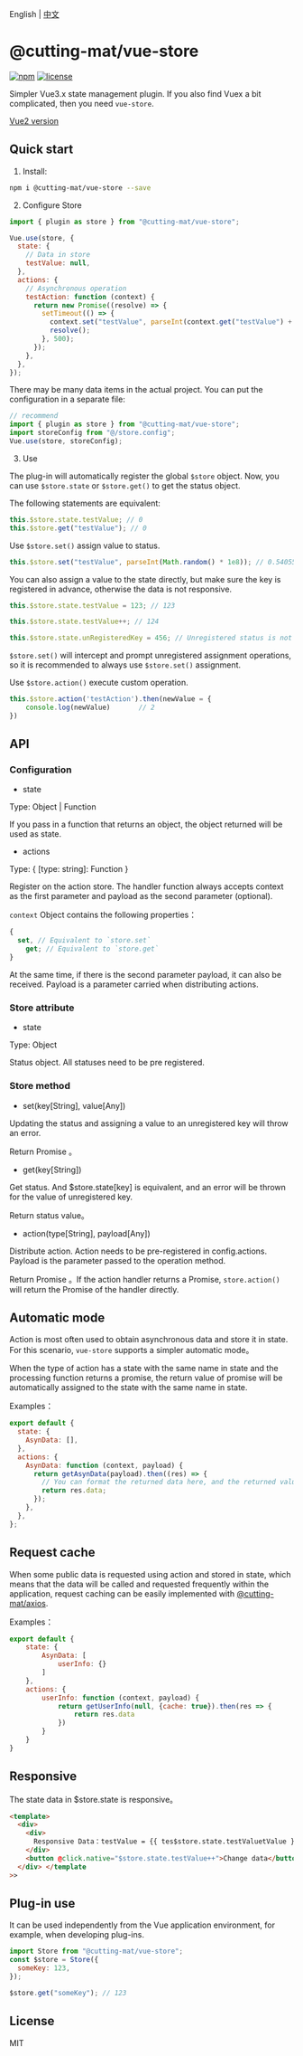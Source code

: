 English | [中文](README_CN.md)

# @cutting-mat/vue-store

[![npm](https://img.shields.io/npm/v/@cutting-mat/vue-store.svg)](https://www.npmjs.com/package/@cutting-mat/vue-store) [![license](https://img.shields.io/github/license/cutting-mat/vue-store.svg)]()

Simpler Vue3.x state management plugin. If you also find Vuex a bit complicated, then you need `vue-store`.

[Vue2 version](https://github.com/cutting-mat/vue-store/tree/vue2.x)

## Quick start

1. Install:

```bash
npm i @cutting-mat/vue-store --save
```

2. Configure Store

```js
import { plugin as store } from "@cutting-mat/vue-store";

Vue.use(store, {
  state: {
    // Data in store
    testValue: null,
  },
  actions: {
    // Asynchronous operation
    testAction: function (context) {
      return new Promise((resolve) => {
        setTimeout(() => {
          context.set("testValue", parseInt(context.get("testValue") + 1));
          resolve();
        }, 500);
      });
    },
  },
});
```

There may be many data items in the actual project. You can put the configuration in a separate file:

```js
// recommend
import { plugin as store } from "@cutting-mat/vue-store";
import storeConfig from "@/store.config";
Vue.use(store, storeConfig);
```

3. Use

The plug-in will automatically register the global `$store` object. Now, you can use `$store.state` or `$store.get()` to get the status object.

The following statements are equivalent:

```js
this.$store.state.testValue; // 0
this.$store.get("testValue"); // 0
```

Use `$store.set()` assign value to status.

```js
this.$store.set("testValue", parseInt(Math.random() * 1e8)); // 0.5405537846956767
```

You can also assign a value to the state directly, but make sure the key is registered in advance, otherwise the data is not responsive.

```js
this.$store.state.testValue = 123; // 123

this.$store.state.testValue++; // 124

this.$store.state.unRegisteredKey = 456; // Unregistered status is not responsive
```

`$store.set()` will intercept and prompt unregistered assignment operations, so it is recommended to always use `$store.set()` assignment.

Use `$store.action()` execute custom operation.

```js
this.$store.action('testAction').then(newValue = {
    console.log(newValue)       // 2
})

```

## API

### Configuration

- state

Type: Object | Function

If you pass in a function that returns an object, the object returned will be used as state.

- actions

Type: { [type: string]: Function }

Register on the action store. The handler function always accepts context as the first parameter and payload as the second parameter (optional).

`context` Object contains the following properties：

```js
{
  set, // Equivalent to `store.set`
    get; // Equivalent to `store.get`
}
```

At the same time, if there is the second parameter payload, it can also be received. Payload is a parameter carried when distributing actions.

### Store attribute

- state

Type: Object

Status object. All statuses need to be pre registered.

### Store method

- set(key[String], value[Any])

Updating the status and assigning a value to an unregistered key will throw an error.

Return Promise 。

- get(key[String])

Get status. And $store.state[key] is equivalent, and an error will be thrown for the value of unregistered key.

Return status value。

- action(type[String], payload[Any])

Distribute action. Action needs to be pre-registered in config.actions. Payload is the parameter passed to the operation method.

Return Promise 。If the action handler returns a Promise, `store.action()` will return the Promise of the handler directly.

## Automatic mode

Action is most often used to obtain asynchronous data and store it in state. For this scenario, `vue-store` supports a simpler automatic mode。

When the type of action has a state with the same name in state and the processing function returns a promise, the return value of promise will be automatically assigned to the state with the same name in state.

Examples：

```js
export default {
  state: {
    AsynData: [],
  },
  actions: {
    AsynData: function (context, payload) {
      return getAsynData(payload).then((res) => {
        // You can format the returned data here, and the returned value will be automatically stored in state.AsynData
        return res.data;
      });
    },
  },
};
```

## Request cache

When some public data is requested using action and stored in state, which means that the data will be called and requested frequently within the application, request caching can be easily implemented with [@cutting-mat/axios](https://github.com/cutting-mat/axios/blob/main/README_CN.md).

Examples：

```js
export default {
    state: {
        AsynData: [
            userInfo: {}
        ]
    },
    actions: {
        userInfo: function (context, payload) {
            return getUserInfo(null, {cache: true}).then(res => {
                return res.data
            })
        }
    }
}

```

## Responsive

The state data in $store.state is responsive。

```html
<template>
  <div>
    <div>
      Responsive Data：testValue = {{ tes$store.state.testValuetValue }}
    </div>
    <button @click.native="$store.state.testValue++">Change data</button>
  </div> </template
>>
```

## Plug-in use

It can be used independently from the Vue application environment, for example, when developing plug-ins.

```js
import Store from "@cutting-mat/vue-store";
const $store = Store({
  someKey: 123,
});

$store.get("someKey"); // 123
```

## License

MIT
